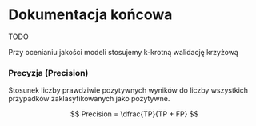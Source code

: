 # Dokumentacja końcowa

TODO

Przy ocenianiu jakości modeli stosujemy k-krotną walidację krzyżową

### Precyzja (Precision)

Stosunek liczby prawdziwie pozytywnych wyników do liczby wszystkich przypadków zaklasyfikowanych jako pozytywne.

$$ Precision = \dfrac{TP}{TP + FP} $$